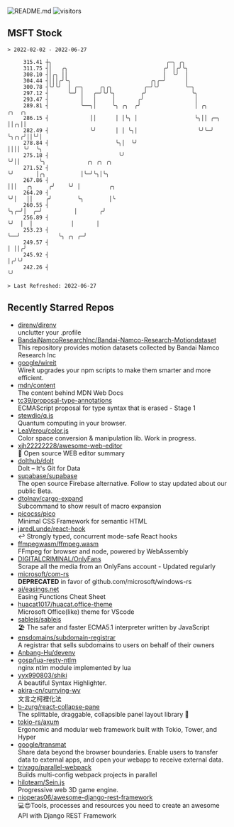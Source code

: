 ![README.md](https://github.com/Gerhut/Gerhut/workflows/README.md/badge.svg)
![visitors](https://visitors.vercel.app/Gerhut/Gerhut?token=8cf69d1f6813d272ef062726b6070c9be4ff72038cfe5a7ded7384a8da65d866)

## MSFT Stock

```
> 2022-02-02 - 2022-06-27

     315.41 ┼╮                                    ╭─╮ ╭╮                                                         
     311.75 ┤│   ╭╮                              ╭╯ │╭╯╰╮                                                        
     308.10 ┤│╭╮ ││                              │  ╰╯  │                                                        
     304.44 ┤│││╭╯╰╮                         ╭╮╭─╯      │                                                        
     300.78 ┤╰╯╰╯  │ ╭─╮     ╭╮╭╮          ╭─╯╰╯        ╰─╮                                                      
     297.12 ┤      ╰─╯ │   ╭─╯╰╯╰╮        ╭╯              ╰╮                                                     
     293.47 ┤          │   │     │       ╭╯                │                                                     
     289.81 ┤          ╰──╮│     ╰╮ ╭╮  ╭╯                 │ ╭╮        ╭╮  ╭╮                                    
     286.15 ┤             ││      │ │╰╮ │                  ╰╮││ ╭─╮    ││╭╮││                                    
     282.49 ┤             ╰╯      │ │ ╰╮│                   ╰╯╰─╯ ╰╮╭╮╭╯││╰╯│                                    
     278.84 ┤                     ╰╮│  ╰╯                          ││││ ╰╯  ╰╮                                   
     275.18 ┤                      ╰╯                              ╰╯││      ╰╮             ╭╮ ╭╮ ╭╮             
     271.52 ┤                                                        ╰╯       │╭╮           │╰─╯╰╮│╰╮            
     267.86 ┤                                                                 │││   ╭╮     ╭╯    ╰╯ │         ╭╮ 
     264.20 ┤                                                                 ╰╯│   ││    ╭╯        ╰╮        │╰ 
     260.55 ┤                                                                   ╰╮╭─╯│  ╭─╯          │       ╭╯  
     256.89 ┤                                                                    ╰╯  │  │            │       │   
     253.23 ┤                                                                        ╰──╯            ╰╮ ╭╮ ╭─╯   
     249.57 ┤                                                                                         │ ││╭╯     
     245.92 ┤                                                                                         │╭╯╰╯      
     242.26 ┤                                                                                         ╰╯         

> Last Refreshed: 2022-06-27
```

## Recently Starred Repos

- [direnv/direnv](https://github.com/direnv/direnv)  
  unclutter your .profile
- [BandaiNamcoResearchInc/Bandai-Namco-Research-Motiondataset](https://github.com/BandaiNamcoResearchInc/Bandai-Namco-Research-Motiondataset)  
  This repository provides motion datasets collected by Bandai Namco Research Inc
- [google/wireit](https://github.com/google/wireit)  
  Wireit upgrades your npm scripts to make them smarter and more efficient.
- [mdn/content](https://github.com/mdn/content)  
  The content behind MDN Web Docs
- [tc39/proposal-type-annotations](https://github.com/tc39/proposal-type-annotations)  
  ECMAScript proposal for type syntax that is erased - Stage 1
- [stewdio/q.js](https://github.com/stewdio/q.js)  
  Quantum computing in your browser.
- [LeaVerou/color.js](https://github.com/LeaVerou/color.js)  
  Color space conversion & manipulation lib. Work in progress.
- [xjh22222228/awesome-web-editor](https://github.com/xjh22222228/awesome-web-editor)  
  🔨  Open source WEB editor summary
- [dolthub/dolt](https://github.com/dolthub/dolt)  
  Dolt – It's Git for Data
- [supabase/supabase](https://github.com/supabase/supabase)  
  The open source Firebase alternative. Follow to stay updated about our public Beta.
- [dtolnay/cargo-expand](https://github.com/dtolnay/cargo-expand)  
  Subcommand to show result of macro expansion
- [picocss/pico](https://github.com/picocss/pico)  
  Minimal CSS Framework for semantic HTML
- [jaredLunde/react-hook](https://github.com/jaredLunde/react-hook)  
  ↩ Strongly typed, concurrent mode-safe React hooks
- [ffmpegwasm/ffmpeg.wasm](https://github.com/ffmpegwasm/ffmpeg.wasm)  
  FFmpeg for browser and node, powered by WebAssembly
- [DIGITALCRIMINAL/OnlyFans](https://github.com/DIGITALCRIMINAL/OnlyFans)  
  Scrape all the media from an OnlyFans account - Updated regularly
- [microsoft/com-rs](https://github.com/microsoft/com-rs)  
  **DEPRECATED** in favor of github.com/microsoft/windows-rs
- [ai/easings.net](https://github.com/ai/easings.net)  
  Easing Functions Cheat Sheet
- [huacat1017/huacat.office-theme](https://github.com/huacat1017/huacat.office-theme)  
  Microsoft Office(like) theme for VScode
- [sablejs/sablejs](https://github.com/sablejs/sablejs)  
  🏖️ The safer and faster ECMA5.1 interpreter written by JavaScript
- [ensdomains/subdomain-registrar](https://github.com/ensdomains/subdomain-registrar)  
  A registrar that sells subdomains to users on behalf of their owners
- [Anbang-Hu/devenv](https://github.com/Anbang-Hu/devenv)  
- [gosp/lua-resty-ntlm](https://github.com/gosp/lua-resty-ntlm)  
  nginx ntlm module implemented by lua
- [yyx990803/shiki](https://github.com/yyx990803/shiki)  
  A beautiful Syntax Highlighter.
- [akira-cn/currying-wy](https://github.com/akira-cn/currying-wy)  
  文言之柯裡化法
- [b-zurg/react-collapse-pane](https://github.com/b-zurg/react-collapse-pane)  
  The splittable, draggable, collapsible panel layout library 🎉
- [tokio-rs/axum](https://github.com/tokio-rs/axum)  
  Ergonomic and modular web framework built with Tokio, Tower, and Hyper
- [google/transmat](https://github.com/google/transmat)  
  Share data beyond the browser boundaries. Enable users to transfer data to external apps, and open your webapp to receive external data.
- [trivago/parallel-webpack](https://github.com/trivago/parallel-webpack)  
  Builds multi-config webpack projects in parallel
- [hiloteam/Sein.js](https://github.com/hiloteam/Sein.js)  
  Progressive web 3D game engine.
- [nioperas06/awesome-django-rest-framework](https://github.com/nioperas06/awesome-django-rest-framework)  
   💻😍Tools, processes and resources you need to create an awesome API with Django REST Framework

